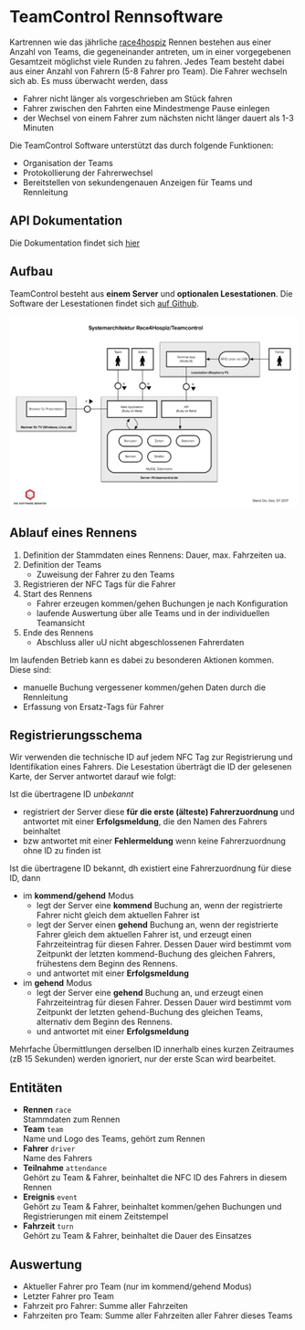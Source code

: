 # TeamControl Rennsoftware

Kartrennen wie das jährliche [race4hospiz](http://race4hospiz.de) Rennen bestehen aus einer Anzahl von Teams, die gegeneinander antreten, um in einer vorgegebenen Gesamtzeit möglichst viele Runden zu fahren. Jedes Team besteht dabei aus einer Anzahl von Fahrern (5-8 Fahrer pro Team). Die Fahrer wechseln sich ab. Es muss überwacht werden, dass

* Fahrer nicht länger als vorgeschrieben am Stück fahren
* Fahrer zwischen den Fahrten eine Mindestmenge Pause einlegen
* der Wechsel von einem Fahrer zum nächsten nicht länger dauert als 1-3 Minuten

Die TeamControl Software unterstützt das durch folgende Funktionen:

* Organisation der Teams
* Protokollierung der Fahrerwechsel
* Bereitstellen von sekundengenauen Anzeigen für Teams und Rennleitung

## API Dokumentation
Die Dokumentation findet sich [hier](doc/docs.md)

## Aufbau

TeamControl besteht aus **einem Server** und **optionalen Lesestationen**. Die Software der Lesestationen findet sich [auf Github](https://github.com/Race4Hospiz/teamcontrol-reader).

[![architektur](doc/Systemarchitektur.png)](doc/Systemarchitektur.pdf)

## Ablauf eines Rennens

1. Definition der Stammdaten eines Rennens: Dauer, max. Fahrzeiten ua.
2. Definition der Teams
   * Zuweisung der Fahrer zu den Teams
3. Registrieren der NFC Tags für die Fahrer
4. Start des Rennens
   * Fahrer erzeugen kommen/gehen Buchungen je nach Konfiguration
   * laufende Auswertung über alle Teams und in der individuellen Teamansicht
5. Ende des Rennens
   * Abschluss aller uU nicht abgeschlossenen Fahrerdaten
   
Im laufenden Betrieb kann es dabei zu besonderen Aktionen kommen. Diese sind:

* manuelle Buchung vergessener kommen/gehen Daten durch die Rennleitung
* Erfassung von Ersatz-Tags für Fahrer

## Registrierungsschema

Wir verwenden die technische ID auf jedem NFC Tag zur Registrierung und Identifikation eines Fahrers. Die Lesestation überträgt die ID der gelesenen Karte, der Server antwortet darauf wie folgt:

Ist die übertragene ID *unbekannt*

- registriert der Server diese **für die erste (älteste) Fahrerzuordnung** und antwortet mit einer **Erfolgsmeldung**, die den Namen des Fahrers beinhaltet
- bzw antwortet mit einer **Fehlermeldung** wenn keine Fahrerzuordnung ohne ID zu finden ist

Ist die übertragene ID bekannt, dh existiert eine Fahrerzuordnung für diese ID, dann

- im **kommend/gehend** Modus
  - legt der Server eine **kommend** Buchung an, wenn der registrierte Fahrer nicht gleich dem aktuellen Fahrer ist
  - legt der Server einen **gehend** Buchung an, wenn der registrierte Fahrer gleich dem aktuellen Fahrer ist, und erzeugt einen Fahrzeiteintrag für diesen Fahrer. Dessen Dauer wird bestimmt vom Zeitpunkt der letzten kommend-Buchung des gleichen Fahrers, frühestens dem Beginn des Rennens.
  - und antwortet mit einer **Erfolgsmeldung**
- im **gehend** Modus
  - legt der Server eine **gehend** Buchung an, und erzeugt einen Fahrzeiteintrag für diesen Fahrer. Dessen Dauer wird bestimmt vom Zeitpunkt der letzten gehend-Buchung des gleichen Teams, alternativ dem Beginn des Rennens.
  - und antwortet mit einer **Erfolgsmeldung**

Mehrfache Übermittlungen derselben ID innerhalb eines kurzen Zeitraumes (zB 15 Sekunden) werden ignoriert, nur der erste Scan wird bearbeitet.

## Entitäten

* **Rennen** `race`  
  Stammdaten zum Rennen
* **Team** `team`  
  Name und Logo des Teams, gehört zum Rennen
* **Fahrer** `driver`  
  Name des Fahrers
* **Teilnahme** `attendance`  
  Gehört zu Team & Fahrer, beinhaltet die NFC ID des Fahrers in diesem Rennen
* **Ereignis** `event`  
  Gehört zu Team & Fahrer, beinhaltet kommen/gehen Buchungen und Registrierungen mit einem Zeitstempel
* **Fahrzeit** `turn`  
  Gehört zu Team & Fahrer, beinhaltet die Dauer des Einsatzes
  
## Auswertung

- Aktueller Fahrer pro Team (nur im kommend/gehend Modus)
- Letzter Fahrer pro Team
- Fahrzeit pro Fahrer: Summe aller Fahrzeiten
- Fahrzeiten pro Team: Summe aller Fahrzeiten aller Fahrer dieses Teams

